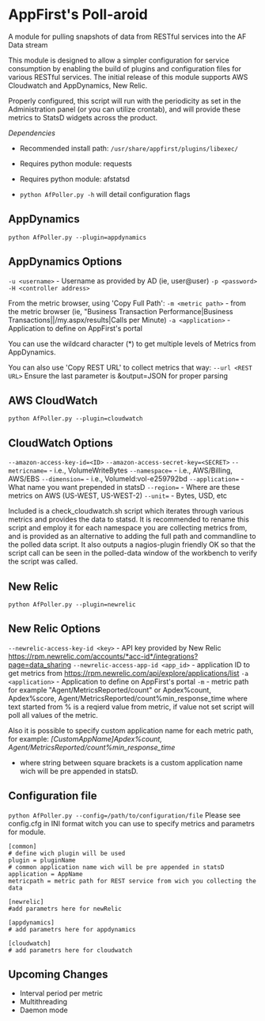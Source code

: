 AppFirst's Poll-aroid
=====================

A module for pulling snapshots of data from RESTful services into the AF Data stream

This module is designed to allow a simpler configuration for service consumption by enabling the build of plugins and configuration files for various RESTful services. The initial release of this module supports AWS Cloudwatch and AppDynamics, New Relic. 

Properly configured, this script will run with the periodicity as set in the Administration panel (or you can utilize crontab), and will provide these metrics to StatsD widgets across the product.

*Dependencies*
* Recommended install path: `/usr/share/appfirst/plugins/libexec/`
* Requires python module: requests
* Requires python module: afstatsd

* `python AfPoller.py -h` will detail configuration flags


AppDynamics
-----------
`python AfPoller.py --plugin=appdynamics`

## AppDynamics Options
 `-u <username>` - Username as provided by AD (ie, user@user)
 `-p <password>`
 `-H <controller address>`

From the metric browser, using 'Copy Full Path':
 `-m <metric path>` - from the metric browser (ie, "Business Transaction Performance|Business Transactions|<instance>|/my.aspx/results|Calls per Minute)
 `-a <application>` - Application to define on AppFirst's portal

You can use the wildcard character (*) to get multiple levels of Metrics from AppDynamics. 

You can also use 'Copy REST URL' to collect metrics that way:
 `--url <REST URL>`
 Ensure the last parameter is &output=JSON for proper parsing


AWS CloudWatch
--------------
`python AfPoller.py --plugin=cloudwatch`

## CloudWatch Options
 `--amazon-access-key-id=<ID>`
 `--amazon-access-secret-key=<SECRET>`
 `--metricname=`  - i.e., VolumeWriteBytes
 `--namespace=`   - i.e., AWS/Billing, AWS/EBS
 `--dimension=`   - i.e., VolumeId:vol-e259792bd
 `--application=` - What name you want prepended in statsD
 `--region=`      - Where are these metrics on AWS (US-WEST, US-WEST-2)
 `--unit=`	  - Bytes, USD, etc

Included is a check_cloudwatch.sh script which iterates through various metrics and provides the data to statsd. It is recommended to rename this script and employ it for each namespace you are collecting metrics from, and is provided as an alternative to adding the full path and commandline to the polled data script.
It also outputs a nagios-plugin friendly OK so that the script call can be seen in the polled-data window of the workbench to verify the script was called.

New Relic
-----------
`python AfPoller.py --plugin=newrelic`

## New Relic Options
 `--newrelic-access-key-id <key>` - API key provided by New Relic https://rpm.newrelic.com/accounts/*acc-id*/integrations?page=data_sharing
 `--newrelic-access-app-id <app_id>` - application ID to get metrics from https://rpm.newrelic.com/api/explore/applications/list
 `-a <application>` - Application to define on AppFirst's portal
 `-m` - metric path for example "Agent/MetricsReported/count" or
  Apdex%count, Apdex%score, Agent/MetricsReported/count%min_response_time
  where text started from % is a reqierd value from metric,
  if value not set script will poll all values of the metric.
  
  Also it is possible to specify custom application name for each
  metric path, for example:
   *[CustomAppName]Apdex%count, Agent/MetricsReported/count%min_response_time*
   - where string between square brackets is a custom application name wich will be pre appended in statsD.


Configuration file
-----------
`python AfPoller.py --config=/path/to/configuration/file`
Please see config.cfg in INI format witch you can use to specify
metrics and parametrs for module. 
```
[common]
# define wich plugin will be used
plugin = pluginName
# common application name wich will be pre appended in statsD
application = AppName
metricpath = metric path for REST service from wich you collecting the data

[newrelic]
#add parametrs here for newRelic

[appdynamics]
# add parametrs here for appdynamics

[cloudwatch]
# add parametrs here for cloudwatch
```




Upcoming Changes
----------------
 * Interval period per metric
 * Multithreading
 * Daemon mode
